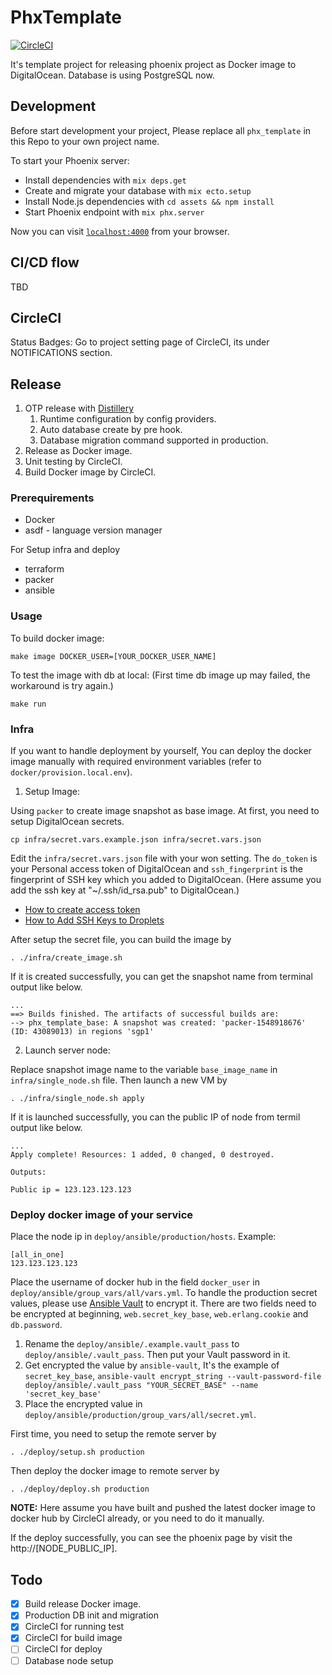 # PhxTemplate

[![CircleCI](https://circleci.com/gh/sinorga/phx_template/tree/master.svg?style=svg)](https://circleci.com/gh/sinorga/phx_template/tree/master)

It's template project for releasing phoenix project as Docker image to DigitalOcean.
Database is using PostgreSQL now.

## Development

Before start development your project, Please replace all `phx_template` in this Repo to your own project name.

To start your Phoenix server:

* Install dependencies with `mix deps.get`
* Create and migrate your database with `mix ecto.setup`
* Install Node.js dependencies with `cd assets && npm install`
* Start Phoenix endpoint with `mix phx.server`

Now you can visit [`localhost:4000`](http://localhost:4000) from your browser.

## CI/CD flow

TBD

## CircleCI

Status Badges: Go to project setting page of CircleCI, its under NOTIFICATIONS section.

## Release

 1. OTP release with [Distillery](https://github.com/bitwalker/distillery)
    1. Runtime configuration by config providers.
    2. Auto database create by pre hook.
    3. Database migration command supported in production.
 2. Release as Docker image.
 3. Unit testing by CircleCI.
 4. Build Docker image by CircleCI.

### Prerequirements

* Docker
* asdf - language version manager

For Setup infra and deploy

* terraform
* packer
* ansible

### Usage

To build docker image:

`make image DOCKER_USER=[YOUR_DOCKER_USER_NAME]`

To test the image with db at local: (First time db image up may failed, the workaround is try again.)

`make run`

### Infra

If you want to handle deployment by yourself, You can deploy the docker image manually with required environment variables (refer to `docker/provision.local.env`).

1. Setup Image:

Using `packer` to create image snapshot as base image. At first, you need to setup DigitalOcean secrets.

`cp infra/secret.vars.example.json infra/secret.vars.json`

Edit the `infra/secret.vars.json` file with your won setting. The `do_token` is your Personal access token of DigitalOcean and `ssh_fingerprint` is the fingerprint of SSH key which you added to DigitalOcean. (Here assume you add the ssh key at "~/.ssh/id_rsa.pub" to DigitalOcean.)

* [How to create access token](https://www.digitalocean.com/docs/api/create-personal-access-token/)
* [How to Add SSH Keys to Droplets](https://www.digitalocean.com/community/tutorials/how-to-set-up-ssh-keys-on-ubuntu-1604)

After setup the secret file, you can build the image by

`. ./infra/create_image.sh`

If it is created successfully, you can get the snapshot name from terminal output like below.

```log
...
==> Builds finished. The artifacts of successful builds are:
--> phx_template_base: A snapshot was created: 'packer-1548918676' (ID: 43089013) in regions 'sgp1'
```

2. Launch server node:

Replace snapshot image name to the variable `base_image_name` in `infra/single_node.sh` file. Then launch a new VM by

`. ./infra/single_node.sh apply`

If it is launched successfully, you can the public IP of node from termil output like below.

```log
...
Apply complete! Resources: 1 added, 0 changed, 0 destroyed.

Outputs:

Public ip = 123.123.123.123
```

### Deploy docker image of your service

Place the node ip in `deploy/ansible/production/hosts`.
Example:

```hosts
[all_in_one]
123.123.123.123
```

Place the username of docker hub in the field `docker_user` in `deploy/ansible/group_vars/all/vars.yml`. To handle the production secret values, please use [Ansible Vault](https://docs.ansible.com/ansible/2.4/vault.html) to encrypt it. There are two fields need to be encrypted at beginning, `web.secret_key_base`, `web.erlang.cookie` and `db.password`.

1. Rename the `deploy/ansible/.example.vault_pass` to `deploy/ansible/.vault_pass`. Then put your Vault password in it.
2. Get encrypted the value by `ansible-vault`, It's the example of `secret_key_base`, `ansible-vault encrypt_string --vault-password-file deploy/ansible/.vault_pass "YOUR_SECRET_BASE" --name 'secret_key_base'`
3. Place the encrypted value in `deploy/ansible/production/group_vars/all/secret.yml`.

First time, you need to setup the remote server by

`. ./deploy/setup.sh production`

Then deploy the docker image to remote server by

`. ./deploy/deploy.sh production`

**NOTE:** Here assume you have built and pushed the latest docker image to docker hub by CircleCI already, or you need to do it manually.

If the deploy successfully, you can see the phoenix page by visit the http://[NODE_PUBLIC_IP].

## Todo

- [X] Build release Docker image.
- [X] Production DB init and migration
- [X] CircleCI for running test
- [X] CircleCI for build image
- [ ] CircleCI for deploy
- [ ] Database node setup
